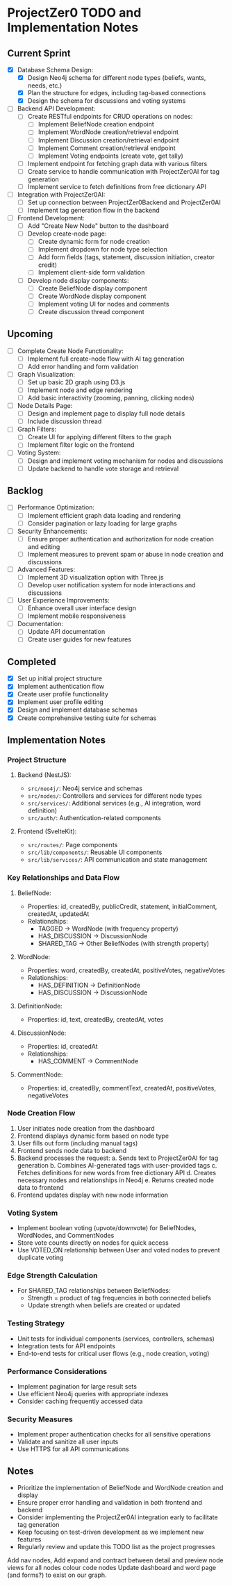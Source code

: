 # ProjectZer0 TODO and Implementation Notes

## Current Sprint

- [x] Database Schema Design:
  - [x] Design Neo4j schema for different node types (beliefs, wants, needs, etc.)
  - [x] Plan the structure for edges, including tag-based connections
  - [x] Design the schema for discussions and voting systems

- [ ] Backend API Development:
  - [ ] Create RESTful endpoints for CRUD operations on nodes:
    - [ ] Implement BeliefNode creation endpoint
    - [ ] Implement WordNode creation/retrieval endpoint
    - [ ] Implement Discussion creation/retrieval endpoint
    - [ ] Implement Comment creation/retrieval endpoint
    - [ ] Implement Voting endpoints (create vote, get tally)
  - [ ] Implement endpoint for fetching graph data with various filters
  - [ ] Create service to handle communication with ProjectZer0AI for tag generation
  - [ ] Implement service to fetch definitions from free dictionary API

- [ ] Integration with ProjectZer0AI:
  - [ ] Set up connection between ProjectZer0Backend and ProjectZer0AI
  - [ ] Implement tag generation flow in the backend

- [ ] Frontend Development:
  - [ ] Add "Create New Node" button to the dashboard
  - [ ] Develop create-node page:
    - [ ] Create dynamic form for node creation
    - [ ] Implement dropdown for node type selection
    - [ ] Add form fields (tags, statement, discussion initiation, creator credit)
    - [ ] Implement client-side form validation
  - [ ] Develop node display components:
    - [ ] Create BeliefNode display component
    - [ ] Create WordNode display component
    - [ ] Implement voting UI for nodes and comments
    - [ ] Create discussion thread component

## Upcoming

- [ ] Complete Create Node Functionality:
  - [ ] Implement full create-node flow with AI tag generation
  - [ ] Add error handling and form validation

- [ ] Graph Visualization:
  - [ ] Set up basic 2D graph using D3.js
  - [ ] Implement node and edge rendering
  - [ ] Add basic interactivity (zooming, panning, clicking nodes)

- [ ] Node Details Page:
  - [ ] Design and implement page to display full node details
  - [ ] Include discussion thread

- [ ] Graph Filters:
  - [ ] Create UI for applying different filters to the graph
  - [ ] Implement filter logic on the frontend

- [ ] Voting System:
  - [ ] Design and implement voting mechanism for nodes and discussions
  - [ ] Update backend to handle vote storage and retrieval

## Backlog

- [ ] Performance Optimization:
  - [ ] Implement efficient graph data loading and rendering
  - [ ] Consider pagination or lazy loading for large graphs

- [ ] Security Enhancements:
  - [ ] Ensure proper authentication and authorization for node creation and editing
  - [ ] Implement measures to prevent spam or abuse in node creation and discussions

- [ ] Advanced Features:
  - [ ] Implement 3D visualization option with Three.js
  - [ ] Develop user notification system for node interactions and discussions

- [ ] User Experience Improvements:
  - [ ] Enhance overall user interface design
  - [ ] Implement mobile responsiveness

- [ ] Documentation:
  - [ ] Update API documentation
  - [ ] Create user guides for new features

## Completed

- [x] Set up initial project structure
- [x] Implement authentication flow
- [x] Create user profile functionality
- [x] Implement user profile editing
- [x] Design and implement database schemas
- [x] Create comprehensive testing suite for schemas

## Implementation Notes

### Project Structure

1. Backend (NestJS):
   - `src/neo4j/`: Neo4j service and schemas
   - `src/nodes/`: Controllers and services for different node types
   - `src/services/`: Additional services (e.g., AI integration, word definition)
   - `src/auth/`: Authentication-related components

2. Frontend (SvelteKit):
   - `src/routes/`: Page components
   - `src/lib/components/`: Reusable UI components
   - `src/lib/services/`: API communication and state management

### Key Relationships and Data Flow

1. BeliefNode:
   - Properties: id, createdBy, publicCredit, statement, initialComment, createdAt, updatedAt
   - Relationships:
     - TAGGED -> WordNode (with frequency property)
     - HAS_DISCUSSION -> DiscussionNode
     - SHARED_TAG -> Other BeliefNodes (with strength property)

2. WordNode:
   - Properties: word, createdBy, createdAt, positiveVotes, negativeVotes
   - Relationships:
     - HAS_DEFINITION -> DefinitionNode
     - HAS_DISCUSSION -> DiscussionNode

3. DefinitionNode:
   - Properties: id, text, createdBy, createdAt, votes

4. DiscussionNode:
   - Properties: id, createdAt
   - Relationships:
     - HAS_COMMENT -> CommentNode

5. CommentNode:
   - Properties: id, createdBy, commentText, createdAt, positiveVotes, negativeVotes

### Node Creation Flow

1. User initiates node creation from the dashboard
2. Frontend displays dynamic form based on node type
3. User fills out form (including manual tags)
4. Frontend sends node data to backend
5. Backend processes the request:
   a. Sends text to ProjectZer0AI for tag generation
   b. Combines AI-generated tags with user-provided tags
   c. Fetches definitions for new words from free dictionary API
   d. Creates necessary nodes and relationships in Neo4j
   e. Returns created node data to frontend
6. Frontend updates display with new node information

### Voting System

- Implement boolean voting (upvote/downvote) for BeliefNodes, WordNodes, and CommentNodes
- Store vote counts directly on nodes for quick access
- Use VOTED_ON relationship between User and voted nodes to prevent duplicate voting

### Edge Strength Calculation

- For SHARED_TAG relationships between BeliefNodes:
  - Strength = product of tag frequencies in both connected beliefs
  - Update strength when beliefs are created or updated

### Testing Strategy

- Unit tests for individual components (services, controllers, schemas)
- Integration tests for API endpoints
- End-to-end tests for critical user flows (e.g., node creation, voting)

### Performance Considerations

- Implement pagination for large result sets
- Use efficient Neo4j queries with appropriate indexes
- Consider caching frequently accessed data

### Security Measures

- Implement proper authentication checks for all sensitive operations
- Validate and sanitize all user inputs
- Use HTTPS for all API communications

## Notes

- Prioritize the implementation of BeliefNode and WordNode creation and display
- Ensure proper error handling and validation in both frontend and backend
- Consider implementing the ProjectZer0AI integration early to facilitate tag generation
- Keep focusing on test-driven development as we implement new features
- Regularly review and update this TODO list as the project progresses



Add nav nodes,
Add expand and contract between detail and preview node views for all nodes
colour code nodes
Update dashboard and word page (and forms?) to exist on our graph.

